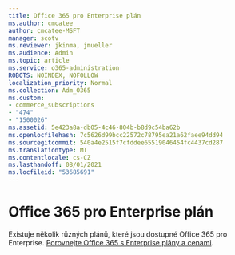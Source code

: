 ```yaml
---
title: Office 365 pro Enterprise plán
ms.author: cmcatee
author: cmcatee-MSFT
manager: scotv
ms.reviewer: jkinma, jmueller
ms.audience: Admin
ms.topic: article
ms.service: o365-administration
ROBOTS: NOINDEX, NOFOLLOW
localization_priority: Normal
ms.collection: Adm_O365
ms.custom:
- commerce_subscriptions
- "474"
- "1500026"
ms.assetid: 5e423a8a-db05-4c46-804b-b8d9c54ba62b
ms.openlocfilehash: 7c5626d99bcc22572c78795ea21a62faee94dd94
ms.sourcegitcommit: 540a4e2515f7cfddee65519046454fc4437cd287
ms.translationtype: MT
ms.contentlocale: cs-CZ
ms.lasthandoff: 08/01/2021
ms.locfileid: "53685691"
---
```

# <a name="office-365-for-enterprise-plan"></a>Office 365 pro Enterprise plán

Existuje několik různých plánů, které jsou dostupné Office 365 pro Enterprise. [Porovnejte Office 365 s Enterprise plány a cenami](https://products.office.com/business/compare-more-office-365-for-business-plans).  